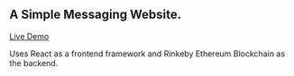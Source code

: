 ## A Simple Messaging Website.

[Live Demo](https://my-waver-app.justideas1.repl.co/) 


Uses React as a frontend framework and Rinkeby Ethereum Blockchain as the backend.
